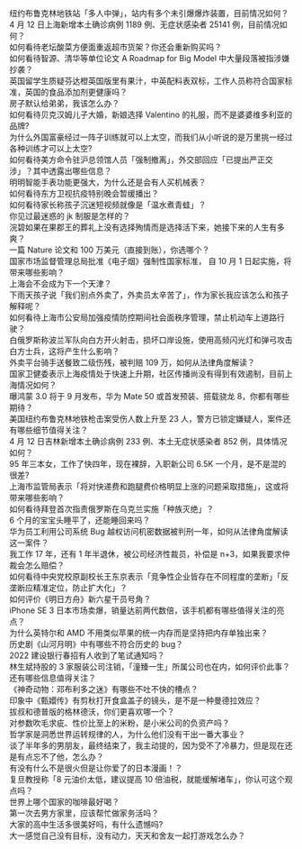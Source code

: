纽约布鲁克林地铁站「多人中弹」，站内有多个未引爆爆炸装置，目前情况如何？  
4 月 12 日上海新增本土确诊病例 1189 例、无症状感染者 25141 例，目前情况如何？  
如何看待老坛酸菜方便面重返超市货架？你还会重新购买吗？  
如何看待智源、清华等单位论文 A Roadmap for Big Model 中大量段落被指涉嫌抄袭？  
英国留学生质疑芬达橙英国版里有果汁，中英配料表双标，工作人员称符合国家标准，英国的食品添加剂更健康吗？  
房子默认给弟弟，我该怎么办？  
如何看待贝克汉姆儿子大婚，新娘选择 Valentino 的礼服，而不是婆婆维多利亚的品牌?  
为什么外国富豪经过一阵子训练就可以上太空，而我们从小听说的是万里挑一经过各种训练才可以上太空?  
如何看待美方命令驻沪总领馆人员「强制撤离」，外交部回应「已提出严正交涉」？其中透露出哪些信息？  
明明智能手表功能更强大，为什么还是会有人买机械表？  
如何看待东方卫视抗疫特别晚会暂缓播出？  
如何看待家长称孩子沉迷短视频就像是「温水煮青蛙」？  
你见过最迷惑的 jk 制服是怎样的？  
浣碧如果在果郡王的葬礼上没有选择殉情而是选择活下来，她接下来的人生有多爽？  
一篇 Nature 论文和 100 万美元（直接到账），你选哪个？  
国家市场监督管理总局批准《电子烟》强制性国家标准， 自 10 月 1 日起实施，将带来哪些影响？  
上海会不会成为下一个天津？  
下雨天孩子说「我们别点外卖了，外卖员太辛苦了」，作为家长我应该怎么和孩子解释呢？  
如何看待上海市公安局加强疫情防控期间社会面秩序管理，禁止机动车上道路行驶？  
白俄罗斯称波兰军队向白方开火射击，损坏口岸设施，使用高频闪光灯和弹弓攻击白方士兵，这将产生什么影响？  
外卖平台骑手送餐致二级伤残，被判赔 109 万，如何从法律角度解读？  
国家卫健委表示上海疫情处于快速上升期，社区传播尚没有得到有效遏制，目前上海情况如何？  
曝鸿蒙 3.0 将于 9 月发布，华为 Mate 50 或首发预装、搭载骁龙 8，你都有哪些期待？  
美国纽约布鲁克林地铁枪击案受伤人数上升至 23 人，警方已锁定嫌疑人，案件还有哪些细节值得关注？  
4 月 12 日吉林新增本土确诊病例 233 例、本土无症状感染者 852 例，具体情况如何？  
95 年三本女，工作了快四年，现在裸辞，入职新公司 6.5K 一个月，是不是混的很差?  
上海市监管局表示「将对快递费和跑腿费价格明显上涨的问题采取措施」，这或将带来哪些影响？  
如何看待拜登首次指责俄罗斯在乌克兰实施「种族灭绝」？  
6 个月的宝宝头睡平了，还能睡回来吗？  
华为员工利用公司系统 Bug 越权访问机密数据被判刑一年，如何从法律角度解读这一案件？  
我工作 17 年，还有 1 年半退休，被公司经济性裁员，补偿是 n+3，如果我要求仲裁会怎么赔偿？  
如何看待中央党校原副校长王东京表示「竞争性企业皆存在不同程度的垄断」「反垄断应精准定位，防止扩大化」？  
如何评价《明日方舟》新六星干员号角？  
iPhone SE 3 日本市场卖爆，销量达前两代数倍，该手机都有哪些值得关注的亮点？  
为什么英特尔和 AMD 不用类似苹果的统一内存而是坚持把内存单独出来？  
历史剧《山河月明》中有哪些不符合历史的 bug？  
2022 建设银行春招有人收到了笔试通知吗？  
林生斌持股的 3 家服装公司注销，「潼臻一生」所属公司也在内，如何评价此事？还有哪些信息值得关注？  
《神奇动物：邓布利多之迷》有哪些不吐不快的槽点？  
印象中《甄嬛传》有剪秋打开食盒盖子的镜头，是不是一种曼德拉效应？  
拔叔和德普版的格林德沃，你们更喜欢哪一个？  
对参数吹毛求疵、性价比至上的米粉，是小米公司的负资产吗？  
哲学家是洞悉世界运转规律的人，为什么他们没有干出一番大事业？  
谈了半年多的男朋友，最终结束了，我主动提的，因为受不了冷暴力，但是现在还是有点忘不了他，怎么办？  
有没有什么不是很火但是让你爱了的日本漫画！？  
复旦教授称「8 元油价太低，建议提高 10 倍油税，就能缓解堵车」，你认可这个观点吗？  
世界上哪个国家的咖啡最好喝？  
第一次去男方家里，应该帮忙做家务活吗？  
大家的高中生活多很美好吗，有什么遗憾吗?  
大一感觉自己没有目标，没有动力，天天和舍友一起打游戏怎么办？  
